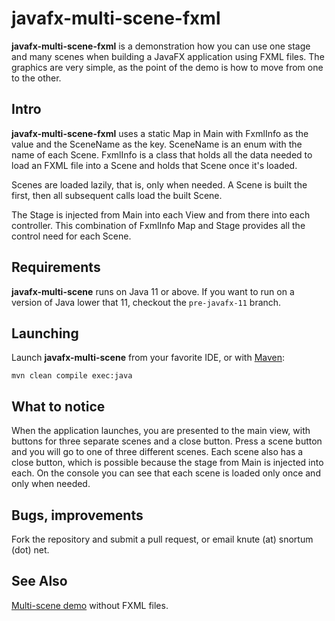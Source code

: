 # javafx-multi-scene-fxml
**javafx-multi-scene-fxml** is a demonstration how you can use one stage and many scenes when building a JavaFX application using FXML files.  The graphics are very simple, as the point of the demo is how to move from one to the other.  

## Intro
**javafx-multi-scene-fxml** uses a static Map in Main with FxmlInfo as the value and the SceneName as the key.  SceneName is an enum with the name of each Scene.  FxmlInfo is a class that holds all the data needed to load an FXML file into a Scene and holds that Scene once it's loaded.

Scenes are loaded lazily, that is, only when needed.  A Scene is built the first, then all subsequent calls load the built Scene.

The Stage is injected from Main into each View and from there into each controller.  This combination of FxmlInfo Map and Stage provides all the control need for each Scene.

## Requirements
**javafx-multi-scene** runs on Java 11 or above.  If you want to run on a version of Java lower that 11, checkout the `pre-javafx-11` branch.

## Launching
Launch **javafx-multi-scene** from your favorite IDE, or with [Maven](https://maven.apache.org/):

    mvn clean compile exec:java

## What to notice
When the application launches, you are presented to the main view, with buttons for three separate scenes and a close button.  Press a scene button and you will go to one of three different scenes.  Each scene also has a close button, which is possible because the stage from Main is injected into each.  On the console you can see that each scene is loaded only once and only when needed.

## Bugs, improvements
Fork the repository and submit a pull request, or email knute (at) snortum (dot) net.

## See Also
[Multi-scene demo](https://github.com/ksnortum/javafx-multi-scene) without FXML files.